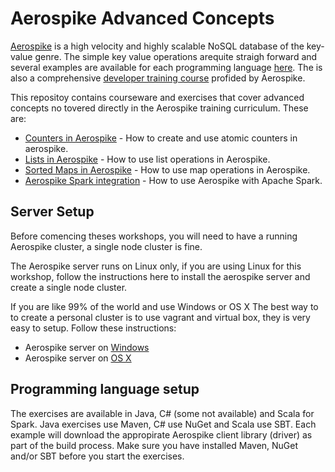 # Aerospike Advanced Concepts
[Aerospike](www.aerospike.com) is a high velocity and highly scalable NoSQL database of the key-value genre. The simple key value operations arequite straigh forward and several examples are available for each programming language [here](http://www.aerospike.com/docs/client). The is also a comprehensive [developer training course](http://www.aerospike.com/training/development/aerospike-for-developers.html) profided by Aerospike.

This repositoy contains courseware and exercises that cover advanced concepts no tovered directly in the Aerospike training curriculum. These are:
- [Counters in Aerospike](counters/README.md) - How to create and use atomic counters in aerospike.
- [Lists in Aerospike](lists/README.md) - How to use list operations in Aerospike.
- [Sorted Maps in Aerospike](maps/README.md) - How to use map operations in Aerospike.
- [Aerospike Spark integration](spark/READ.md) - How to use Aerospike with Apache Spark.
 
## Server Setup
Before comencing theses workshops, you will need to have a running Aerospike cluster, a single node cluster is fine. 

The Aerospike server runs on Linux only, if you are using Linux for this workshop, follow the instructions here to install the aerospike server and create a single node cluster. 

If you are like 99% of the world and use Windows or OS X The best way to to create a personal cluster is to use vagrant and virtual box, they is very easy to setup. Follow these instructions:
- Aerospike server on [Windows](http://www.aerospike.com/docs/operations/install/vagrant/win)
- Aerospike server on [OS X](http://www.aerospike.com/docs/operations/install/vagrant/mac)
 
## Programming language setup
The exercises are available in Java, C# (some not available) and Scala for Spark. Java exercises use Maven, C# use NuGet and Scala use SBT. Each example will download the appropirate Aerospike client library (driver) as part of the build process. Make sure you have installed Maven, NuGet and/or SBT before you start the exercises.

